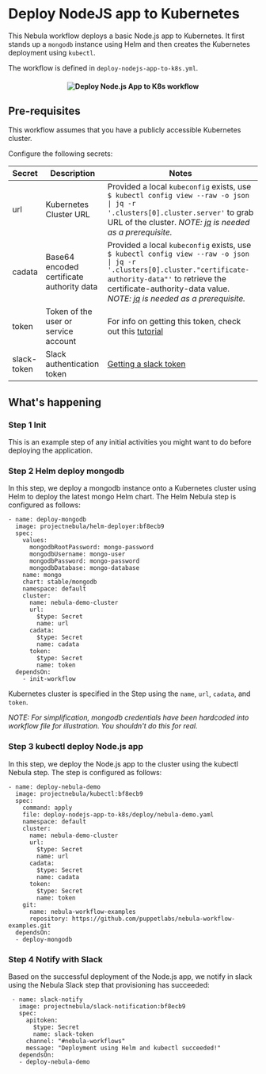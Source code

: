 # Deploy NodeJS app to Kubernetes

This Nebula workflow deploys a basic Node.js app to Kubernetes. It first stands up a `mongodb` instance using Helm and then creates the Kubernetes deployment using `kubectl`.

The workflow is defined in `deploy-nodejs-app-to-k8s.yml`.

<h4 align="center"><img src="../../media/deploy-nodejs-app-to-k8s.png" alt="Deploy Node.js App to K8s workflow"></h4>

## Pre-requisites
This workflow assumes that you have a publicly accessible Kubernetes cluster.

Configure the following secrets:

| Secret        | Description   | Notes   |
| ------------- | ------------- | ------- |
| url           | Kubernetes Cluster URL | Provided a local `kubeconfig` exists, use `$ kubectl config view --raw -o json \| jq -r '.clusters[0].cluster.server'` to grab URL of the cluster. *NOTE: [jq](https://stedolan.github.io/jq/) is needed as a prerequisite.* |
| cadata        | Base64 encoded certificate authority data | Provided a local `kubeconfig` exists, use `$ kubectl config view --raw -o json \| jq -r '.clusters[0].cluster."certificate-authority-data"'` to retrieve the certificate-authority-data value. *NOTE: [jq](https://stedolan.github.io/jq/) is needed as a prerequisite.* |
| token         | Token of the user or service account | For info on getting this token, check out this [tutorial](https://gist.github.com/kenazk/cfce793d7ec29b876acaf3d629c3345c)|
| slack-token   | Slack authentication token | [Getting a slack token](https://get.slack.help/hc/en-us/articles/215770388-Create-and-regenerate-API-tokens) |

## What's happening

### Step 1 Init
This is an example step of any initial activities you might want to do before deploying the application.

### Step 2 Helm deploy mongodb
In this step, we deploy a mongodb instance onto a Kubernetes cluster using Helm to deploy the latest mongo Helm chart. The Helm Nebula step is configured as follows:
```
- name: deploy-mongodb
  image: projectnebula/helm-deployer:bf8ecb9
  spec:
    values:
      mongodbRootPassword: mongo-password
      mongodbUsername: mongo-user
      mongodbPassword: mongo-password
      mongodbDatabase: mongo-database
    name: mongo
    chart: stable/mongodb
    namespace: default
    cluster:
      name: nebula-demo-cluster
      url:
        $type: Secret
        name: url
      cadata:
        $type: Secret
        name: cadata
      token:
        $type: Secret
        name: token
  dependsOn:
    - init-workflow
```
Kubernetes cluster is specified in the Step using the `name`, `url`, `cadata`, and `token`.

*NOTE: For simplification, mongodb credentials have been hardcoded into workflow file for illustration. You shouldn't do this for real.*

### Step 3 kubectl deploy Node.js app
In this step, we deploy the Node.js app to the cluster using the kubectl Nebula step. The step is configured as follows:
```
- name: deploy-nebula-demo
  image: projectnebula/kubectl:bf8ecb9
  spec:
    command: apply
    file: deploy-nodejs-app-to-k8s/deploy/nebula-demo.yaml
    namespace: default
    cluster:
      name: nebula-demo-cluster
      url:
        $type: Secret
        name: url
      cadata:
        $type: Secret
        name: cadata
      token:
        $type: Secret
        name: token
    git:
      name: nebula-workflow-examples
      repository: https://github.com/puppetlabs/nebula-workflow-examples.git
  dependsOn:
  - deploy-mongodb
  ```

 ### Step 4 Notify with Slack
 Based on the successful deployment of the Node.js app, we notify in slack using the Nebula Slack step that provisioning has succeeded:
 ```
  - name: slack-notify
    image: projectnebula/slack-notification:bf8ecb9
    spec:
      apitoken:
        $type: Secret
        name: slack-token
      channel: "#nebula-workflows"
      message: "Deployment using Helm and kubectl succeeded!"
    dependsOn:
    - deploy-nebula-demo
  ```
